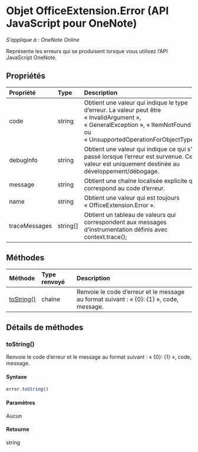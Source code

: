 # <a name="officeextension.error-object-(javascript-api-for-onenote)"></a>Objet OfficeExtension.Error (API JavaScript pour OneNote)

_S’applique à : OneNote Online_


Représente les erreurs qui se produisent lorsque vous utilisez l’API JavaScript OneNote.

## <a name="properties"></a>Propriétés
| Propriété     | Type   |Description
|:---------------|:--------|:----------|
|code|string|Obtient une valeur qui indique le type d’erreur. La valeur peut être « InvalidArgument », « GeneralException », « ItemNotFound » ou « UnsupportedOperationForObjectType ». |
|debugInfo|string|Obtient une valeur qui indique ce qui s’est passé lorsque l’erreur est survenue. Cette valeur est uniquement destinée au développement/débogage.  |
|message |string| Obtient une chaîne localisée explicite qui correspond au code d’erreur.|
|name |string| Obtient une valeur qui est toujours « OfficeExtension.Error ». |
|traceMessages |string[]| Obtient un tableau de valeurs qui correspondent aux messages d’instrumentation définis avec context.trace(); |

## <a name="methods"></a>Méthodes

| Méthode           | Type renvoyé    |Description|
|:---------------|:--------|:----------|
|[toString()](#tostring)|chaîne|Renvoie le code d’erreur et le message au format suivant : « {0}: {1} », code, message.|

## <a name="method-details"></a>Détails de méthodes

### <a name="tostring()"></a>toString()
Renvoie le code d’erreur et le message au format suivant : « {0}: {1} », code, message.

#### <a name="syntax"></a>Syntaxe
```js
error.toString()
```

#### <a name="parameters"></a>Paramètres
Aucun

#### <a name="returns"></a>Retourne
string
